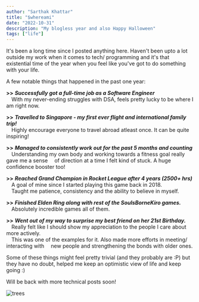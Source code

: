 ```yaml
---
author: "Sarthak Khattar"
title: "$whereami"
date: "2022-10-31"
description: "My blogless year and also Happy Halloween"
tags: ["life"]
---
```


It's been a long time since I posted anything here. Haven't been upto a lot outside my work when it comes to tech/ programming and it's that existential time of the year when you feel like you've got to do something with your life.  

A few notable things that happened in the past one year:

**>>**  _**Successfully got a full-time job as a Software Engineer**_  
&emsp;With my never-ending struggles with DSA, feels pretty lucky to be where I am right now.  

**>>**  _**Travelled to Singapore - my first ever flight and international family trip!**_  
&emsp;Highly encourage everyone to travel abroad atleast once. It can be quite inspiring!

**>>**  _**Managed to consistently work out for the past 5 months and counting**_  
&emsp;Understanding my own body and working towards a fitness goal really gave me a sense &emsp;of direction at a time I felt kind of stuck. A huge confidence booster too!

**>>**  _**Reached Grand Champion in Rocket League after 4 years (2500+ hrs)**_   
&emsp;A goal of mine since I started playing this game back in 2018.  
&emsp;Taught me patience, consistency and the ability to believe in myself.

**>>**  _**Finished Elden Ring along with rest of the SoulsBorneKiro games.**_  
&emsp;Absolutely incredible games all of them.  

**>>**  _**Went out of my way to surprise my best friend on her 21st Birthday.**_  
&emsp;Really felt like I should show my appreciation to the people I care about more actively.  
&emsp;This was one of the examples for it. Also made more efforts in meeting/ interacting with &emsp;new people and strengthening the bonds with older ones.


Some of these things might feel pretty trivial (and they probably are :P) but they have no doubt, helped me keep an optimistic view of life and keep going :)

Will be back with more technical posts soon!

![trees](/static/5_whereami/trees.gif)